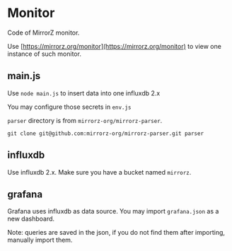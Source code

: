 # Monitor

Code of MirrorZ monitor.

Use [https://mirrorz.org/monitor](https://mirrorz.org/monitor) to view one instance of such monitor.

## main.js

Use `node main.js` to insert data into one influxdb 2.x

You may configure those secrets in `env.js`

`parser` directory is from `mirrorz-org/mirrorz-parser`.

```
git clone git@github.com:mirrorz-org/mirrorz-parser.git parser
```

## influxdb

Use influxdb 2.x. Make sure you have a bucket named `mirrorz`.

## grafana

Grafana uses influxdb as data source. You may import `grafana.json` as a new dashboard.

Note: queries are saved in the json, if you do not find them after importing, manually import them.

